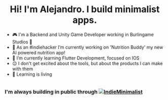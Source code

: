 <h1 align="center">Hi! I'm Alejandro. I build minimalist apps.</h1>

- :video_game: I'm a Backend and Unity Game Developer working in Burlingame Studios :hibiscus:
- :rocket: As an #indiehacker I’m currently working on 'Nutrition Buddy' my new AI powered nutrition app!
- 🌱 I’m currently learning Flutter Development, focused on IOS
- :wink: I don't get excited about the tools, but about the products I can make with them
- :book: Learning is living

<div style="display: flex; align-items: center;">
<h3 align="center">I'm always building in public through <a href="https://twitter.com/intent/follow?screen_name=IndieMinimalist" target="blank"><img src="https://img.shields.io/twitter/follow/IndieMinimalist?label=%40IndieMinimalist" alt="IndieMinimalist"/></a></h3>
  </div>
